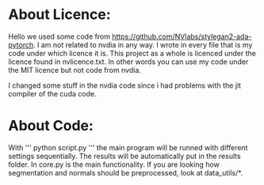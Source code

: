 # About Licence:
Hello we used some code from https://github.com/NVlabs/stylegan2-ada-pytorch. I am not related to nvdia in any way. I wrote in every file that is my code under which licence it is. This project as a whole is licenced under the licence found in nvlicence.txt. In other words you can use my code under the MIT licence but not code from nvdia.

I changed some stuff in the nvdia code since i had problems with the jit compiler of the cuda code.

# About Code:
With '''
python script.py 
'''
the main program will be runned with different settings sequentially. The results will be automatically put in the results folder. In core.py is the main functionality. If you are looking how segmentation and normals should be preprocessed, look at data_utils/*. 

